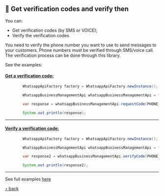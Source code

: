## :scroll: Get verification codes and verify then

You can:

- Get verification codes (by SMS or VOICE);
- Verify the verification codes

You need to verify the phone number you want to use to send messages to your customers. Phone numbers must be verified through SMS/voice call. The verification process can be done through this library.

See the examples:

#### [Get a verification code:](https://github.com/harmonyzhang/whatsapp-business-java-api/blob/main/src/test/java/com/whatsapp/api/examples/RequestVerificationCodeExample.java)

```java
        WhatsappApiFactory factory = WhatsappApiFactory.newInstance();

        WhatsappBusinessManagementApi whatsappBusinessManagementApi = factory.newBusinessManagementApi(TOKEN);

        var response = whatsappBusinessManagementApi.requestCode(PHONE_NUMBER_ID, new RequestCode(CodeMethodType.SMS, LanguageType.EN_US));

        System.out.println(response);
```

---

#### [Verify a verification code:](https://github.com/harmonyzhang/whatsapp-business-java-api/blob/main/src/test/java/com/whatsapp/api/examples/RequestVerificationCodeExample.java)

```java
        WhatsappApiFactory factory = WhatsappApiFactory.newInstance();

        WhatsappBusinessManagementApi whatsappBusinessManagementApi = factory.newBusinessManagementApi(TOKEN);

        var response2 = whatsappBusinessManagementApi.verifyCode(PHONE_NUMBER_ID, new VerifyCode("0000"));

        System.out.println(response2);
```
---

See full examples [here](https://github.com/harmonyzhang/whatsapp-business-java-api/blob/main/src/test/java/com/whatsapp/api/examples/RequestVerificationCodeExample.java)

[:arrow_heading_up: back](../README.md#link-links)
